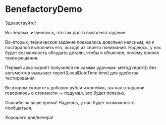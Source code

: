 # BenefactoryDemo
Здравствуйте!

Во-первых, извиняюсь, что так долго выполнял задание.

Во-вторых, техническое задание показалось довольно неясным, но я постарался выполнить его, исходя из своего понимания. Надеюсь, у нас будет возможность обсудить детали, чтобы я объяснил, почему принял такие решения.

Первый Java-скрипт получился не самым удачным: метод report() без аргументов вызывает report(LocalDateTime time) для удобства тестирования.

Во втором скрипте я добавил рубли и копейки, так как в задании говорилось о стоимости — подумал, это будет полезно.

Спасибо за ваше время! Надеюсь, у нас будет возможность пообщаться.

Хорошего дня/вечера!
